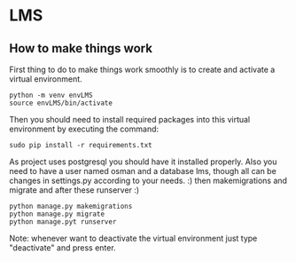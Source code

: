 # LMS
## How to make things work
First thing to do to make things work smoothly is to create and activate a virtual environment.

    python -m venv envLMS
    source envLMS/bin/activate

Then you should need to install required packages into this virtual environment by executing the command:

    sudo pip install -r requirements.txt

As project uses postgresql you should have it installed properly.
Also you need to have a user named osman and a database lms, though all can be changes in settings.py according to your needs. :)
then makemigrations and migrate and after these runserver :)

    python manage.py makemigrations
    python manage.py migrate
    python manage.pyt runserver

Note: whenever want to deactivate the virtual environment just type "deactivate" and press enter.
